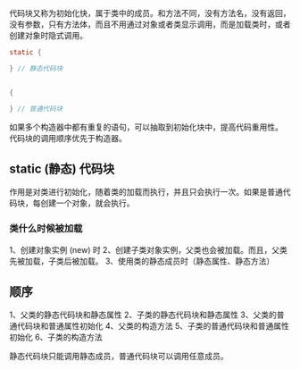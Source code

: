 
代码块又称为初始化快，属于类中的成员。和方法不同，没有方法名，没有返回，没有参数，只有方法体，而且不用通过对象或者类显示调用，而是加载类时，或者创建对象时隐式调用。

```java
static {

} // 静态代码块


{

} // 普通代码块
```

如果多个构造器中都有重复的语句，可以抽取到初始化块中，提高代码重用性。
代码块的调用顺序优先于构造器。

## static (静态) 代码块
作用是对类进行初始化，随着类的加载而执行，并且只会执行一次。如果是普通代码块，每创建一个对象，就会执行。

### 类什么时候被加载
1、创建对象实例 (new) 时
2、创建子类对象实例，父类也会被加载。而且，父类先被加载，子类后被加载。
3、使用类的静态成员时（静态属性、静态方法）

## 顺序
1、父类的静态代码块和静态属性
2、子类的静态代码块和静态属性
3、父类的普通代码块和普通属性初始化
4、父类的构造方法
5、子类的普通代码块和普通属性初始化
6、子类的构造方法


静态代码块只能调用静态成员，普通代码块可以调用任意成员。